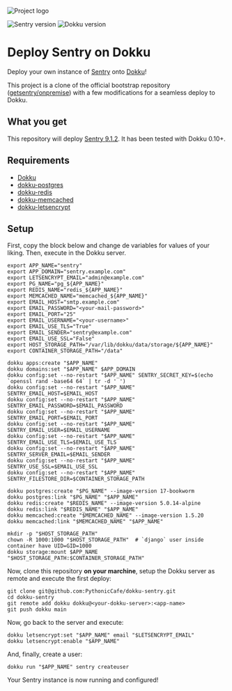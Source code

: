 ![Project logo](.github/header.png)

![Sentry version](https://img.shields.io/badge/Sentry-9.1-blue.svg) ![Dokku version](https://img.shields.io/badge/Dokku-v0.14.6-blue.svg)

# Deploy Sentry on Dokku

Deploy your own instance of [Sentry](https://sentry.io) onto [Dokku](https://github.com/dokku/dokku)!

This project is a clone of the official bootstrap repository
([getsentry/onpremise](https://github.com/getsentry/onpremise)) with a few modifications for a seamless deploy to
Dokku.

## What you get

This repository will deploy [Sentry 9.1.2](https://github.com/getsentry/sentry/releases/tag/9.1.2). It has been tested
with Dokku 0.10+.

## Requirements

- [Dokku](https://github.com/dokku/dokku)
- [dokku-postgres](https://github.com/dokku/dokku-postgres)
- [dokku-redis](https://github.com/dokku/dokku-redis)
- [dokku-memcached](https://github.com/dokku/dokku-memcached)
- [dokku-letsencrypt](https://github.com/dokku/dokku-letsencrypt)


## Setup

First, copy the block below and change de variables for values of your liking. Then, execute in the Dokku server.

```
export APP_NAME="sentry"
export APP_DOMAIN="sentry.example.com"
export LETSENCRYPT_EMAIL="admin@example.com"
export PG_NAME="pg_${APP_NAME}"
export REDIS_NAME="redis_${APP_NAME}"
export MEMCACHED_NAME="memcached_${APP_NAME}"
export EMAIL_HOST="smtp.example.com"
export EMAIL_PASSWORD="<your-mail-password>"
export EMAIL_PORT="25"
export EMAIL_USERNAME="<your-username>"
export EMAIL_USE_TLS="True"
export EMAIL_SENDER="sentry@example.com"
export EMAIL_USE_SSL="False"
export HOST_STORAGE_PATH="/var/lib/dokku/data/storage/${APP_NAME}"
export CONTAINER_STORAGE_PATH="/data"

dokku apps:create "$APP_NAME"
dokku domains:set "$APP_NAME" $APP_DOMAIN
dokku config:set --no-restart "$APP_NAME" SENTRY_SECRET_KEY=$(echo `openssl rand -base64 64` | tr -d ' ')
dokku config:set --no-restart "$APP_NAME" SENTRY_EMAIL_HOST=$EMAIL_HOST
dokku config:set --no-restart "$APP_NAME" SENTRY_EMAIL_PASSWORD=$EMAIL_PASSWORD
dokku config:set --no-restart "$APP_NAME" SENTRY_EMAIL_PORT=$EMAIL_PORT
dokku config:set --no-restart "$APP_NAME" SENTRY_EMAIL_USER=$EMAIL_USERNAME
dokku config:set --no-restart "$APP_NAME" SENTRY_EMAIL_USE_TLS=$EMAIL_USE_TLS
dokku config:set --no-restart "$APP_NAME" SENTRY_SERVER_EMAIL=$EMAIL_SENDER
dokku config:set --no-restart "$APP_NAME" SENTRY_USE_SSL=$EMAIL_USE_SSL
dokku config:set --no-restart "$APP_NAME" SENTRY_FILESTORE_DIR=$CONTAINER_STORAGE_PATH

dokku postgres:create "$PG_NAME" --image-version 17-bookworm
dokku postgres:link "$PG_NAME" "$APP_NAME"
dokku redis:create "$REDIS_NAME" --image-version 5.0.14-alpine
dokku redis:link "$REDIS_NAME" "$APP_NAME"
dokku memcached:create "$MEMCACHED_NAME" --image-version 1.5.20
dokku memcached:link "$MEMCACHED_NAME" "$APP_NAME"

mkdir -p "$HOST_STORAGE_PATH"
chown -R 1000:1000 "$HOST_STORAGE_PATH"  # `django` user inside container have UID=GID=1000
dokku storage:mount $APP_NAME "$HOST_STORAGE_PATH:$CONTAINER_STORAGE_PATH"
```

Now, clone this repository **on your marchine**, setup the Dokku server as remote and execute the first deploy:

```shell
git clone git@github.com:PythonicCafe/dokku-sentry.git
cd dokku-sentry
git remote add dokku dokku@<your-dokku-server>:<app-name>
git push dokku main
```

Now, go back to the server and execute:

```shell
dokku letsencrypt:set "$APP_NAME" email "$LETSENCRYPT_EMAIL"
dokku letsencrypt:enable "$APP_NAME"
```

And, finally, create a user:

```shell
dokku run "$APP_NAME" sentry createuser
```

Your Sentry instance is now running and configured!
